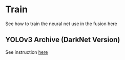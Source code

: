 # Train
See how to train the neural net use in the fusion here

## YOLOv3 Archive (DarkNet Version)
See instruction [here](https://github.com/SICA-Lab/AFRL_sensor_fusion/blob/main/train/yolov3-archive/README.md)
